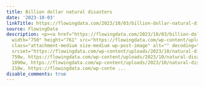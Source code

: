 ```yaml
---
title: Billion dollar natural disasters
date: '2023-10-03'
linkTitle: https://flowingdata.com/2023/10/03/billion-dollar-natural-disasters/
source: FlowingData
description: <p><a href="https://flowingdata.com/2023/10/03/billion-dollar-natural-disasters/"><img
  width="750" height="761" src="https://flowingdata.com/wp-content/uploads/2023/10/natural-disasters-750x761.png"
  class="attachment-medium size-medium wp-post-image" alt="" decoding="async" fetchpriority="high"
  srcset="https://flowingdata.com/wp-content/uploads/2023/10/natural-disasters-750x761.png
  750w, https://flowingdata.com/wp-content/uploads/2023/10/natural-disasters-1090x1107.png
  1090w, https://flowingdata.com/wp-content/uploads/2023/10/natural-disasters-210x213.png
  210w, https://flowingdata.com/wp-conte ...
disable_comments: true
---
```

<p><a href="https://flowingdata.com/2023/10/03/billion-dollar-natural-disasters/"><img width="750" height="761" src="https://flowingdata.com/wp-content/uploads/2023/10/natural-disasters-750x761.png" class="attachment-medium size-medium wp-post-image" alt="" decoding="async" fetchpriority="high" srcset="https://flowingdata.com/wp-content/uploads/2023/10/natural-disasters-750x761.png 750w, https://flowingdata.com/wp-content/uploads/2023/10/natural-disasters-1090x1107.png 1090w, https://flowingdata.com/wp-content/uploads/2023/10/natural-disasters-210x213.png 210w, https://flowingdata.com/wp-conte ...